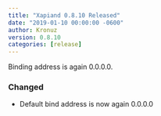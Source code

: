 ```yaml
---
title: "Xapiand 0.8.10 Released"
date: "2019-01-10 00:00:00 -0600"
author: Kronuz
version: 0.8.10
categories: [release]
---
```


Binding address is again 0.0.0.0.


### Changed
- Default bind address is now again 0.0.0.0

